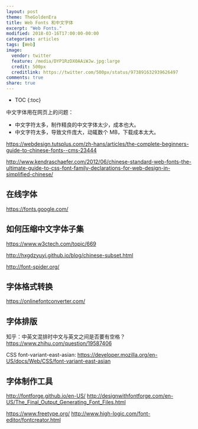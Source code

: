 ```yaml
---
layout: post
theme: TheGoldenEra
title: Web Fonts 和中文字体
excerpt: "Web Fonts."
modified: 2018-03-16T17:00:00-00:00
categories: articles
tags: [Web]
image:
  vendor: twitter
  feature: /media/DYP1RzDX0AAiWJw.jpg:large
  credit: 500px
  creditlink: https://twitter.com/500px/status/973891632939626497
comments: true
share: true
---
```


* TOC
{:toc}

中文字体用在网页上的问题：
* 中文字符太多，制作精良的中文字体太少，成本也大。
* 中文字符太多，导致文件庞大，动辄数个 MB，下载成本太大。

https://webdesign.tutsplus.com/zh-hans/articles/the-complete-beginners-guide-to-chinese-fonts--cms-23444

http://www.kendraschaefer.com/2012/06/chinese-standard-web-fonts-the-ultimate-guide-to-css-font-family-declarations-for-web-design-in-simplified-chinese/

## 在线字体
https://fonts.google.com/


## 如何压缩中文字体子集
https://www.w3ctech.com/topic/669

http://hxgdzyuyi.github.io/blog/chinese-subset.html

http://font-spider.org/

## 字体格式转换
https://onlinefontconverter.com/


## 字体排版
知乎：中英文混排时中文与英文之间是否要有空格？
https://www.zhihu.com/question/19587406

CSS font-variant-east-asian:
https://developer.mozilla.org/en-US/docs/Web/CSS/font-variant-east-asian


## 字体制作工具
http://fontforge.github.io/en-US/
http://designwithfontforge.com/en-US/The_Final_Output_Generating_Font_Files.html


https://www.freetype.org/
http://www.high-logic.com/font-editor/fontcreator.html
